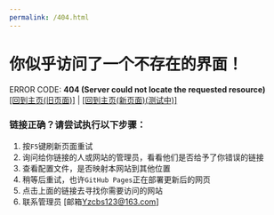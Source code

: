 ```yaml
---
permalink: /404.html
---
```


# 你似乎访问了一个不存在的界面！

ERROR CODE: **404 (Server could not locate the requested resource)**<br>
[[回到主页(旧页面)]](https://duckduckstudio.github.io/yazicbs.github.io/zh_cn/) | [[回到主页(新页面)(测试中)]](https://duckduckstudio.github.io/yazicbs.github.io/new_page/)

### 链接正确？请尝试执行以下步骤：
1. 按`F5`键刷新页面重试
2. 询问给你链接的人或网站的管理员，看看他们是否给予了你错误的链接
3. 查看配置文件，是否映射本网站到其他位置
4. 稍等后重试，也许`GitHub Pages`正在部署更新后的网页
5. 点击上面的链接去寻找你需要访问的网站
6. 联系管理员 [邮箱<Yzcbs123@163.com>]